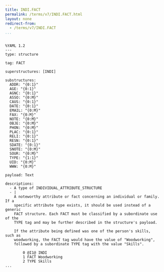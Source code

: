 ```yaml
---
title: INDI.FACT
permalink: /terms/v7/INDI.FACT.html
layout: none
redirect-from:
  - /terms/v7/INDI.FACT
...
```


```

%YAML 1.2
---
type: structure

tag: FACT

superstructures: [INDI]

substructures:
  ADDR: "{0:1}"
  AGE: "{0:1}"
  AGNC: "{0:1}"
  ASSO: "{0:M}"
  CAUS: "{0:1}"
  DATE: "{0:1}"
  EMAIL: "{0:M}"
  FAX: "{0:M}"
  NOTE: "{0:M}"
  OBJE: "{0:M}"
  PHON: "{0:M}"
  PLAC: "{0:1}"
  RELI: "{0:1}"
  RESN: "{0:1}"
  SDATE: "{0:1}"
  SNOTE: "{0:M}"
  SOUR: "{0:M}"
  TYPE: "{1:1}"
  UID: "{0:M}"
  WWW: "{0:M}"

payload: Text

descriptions:
  - A type of INDIVIDUAL_ATTRIBUTE_STRUCTURE
  - |
    A noteworthy attribute or fact concerning an individual or family. If a
    specific attribute type exists, it should be used instead of a generic
    FACT structure. Each FACT must be classified by a subordinate use of the
    TYPE tag and may be further described in the structure's payload.
    
    If the attribute being defined was one of the person's skills, such as
    woodworking, the FACT tag would have the value of "Woodworking",
    followed by a subordinate TYPE tag with the value "Skills".
    
        0 @I1@ INDI
        1 FACT Woodworking
        2 TYPE Skills
...

```